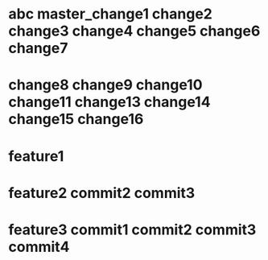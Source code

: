 # abc  master_change1  change2 change3  change4 change5 change6 change7
# change8 change9 change10 change11 change13 change14 change15 change16

# feature1

# feature2  commit2 commit3

# feature3  commit1 commit2 commit3 commit4